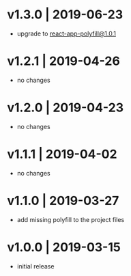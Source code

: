 # v1.3.0 | 2019-06-23
* upgrade to react-app-polyfill@1.0.1

# v1.2.1 | 2019-04-26
* no changes

# v1.2.0 | 2019-04-23
* no changes

# v1.1.1 | 2019-04-02
* no changes

# v1.1.0 | 2019-03-27
* add missing polyfill to the project files

# v1.0.0 | 2019-03-15
* initial release
